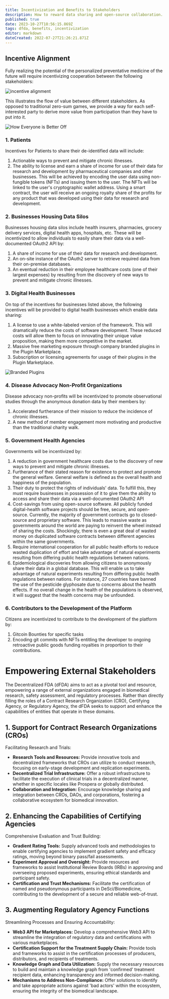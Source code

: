 ```yaml
---
title: Incentivization and Benefits to Stakeholders
description: How to reward data sharing and open-source collaboration.
published: true
date: 2023-10-27T18:56:15.869Z
tags: dfda, benefits, incentivization
editor: markdown
dateCreated: 2022-07-27T21:26:21.871Z
---
```


## Incentive Alignment

Fully realizing the potential of the personalized preventative medicine of the future will require incentivizing cooperation between the following stakeholders:

![incentive alignment](/assets/incentive-alignment.png)

This illustrates the flow of value between different stakeholders. As opposed to traditional zero-sum games, we provide a way for each self-interested party to derive more value from participation than they have to put into it.

![How Everyone is Better Off](</assets/value-chain-diagram.png>)

### 1. Patients

Incentives for Patients to share their de-identified data will include:

1. Actionable ways to prevent and mitigate chronic illnesses.
2. The ability to license and earn a share of income for use of their data for research and development by pharmaceutical companies and other businesses. This will be achieved by encoding the user data using non-fungible tokens (NFTs) and issuing them to the user. The NFTs will be linked to the user's cryptographic wallet address. Using a smart contract, the user will receive an ongoing royalty share of the profits for any product that was developed using their data for research and development.

### 2. Businesses Housing Data Silos

Businesses housing data silos include health insurers, pharmacies, grocery delivery services, digital health apps, hospitals, etc. These will be incentivized to allow individuals to easily share their data via a well-documented OAuth2 API by:

1. A share of income for use of their data for research and development.
2. An on-site instance of the OAuth2 server to retrieve required data from their on-premise databases.
3. An eventual reduction in their employee healthcare costs (one of their largest expenses) by resulting from the discovery of new ways to prevent and mitigate chronic illnesses.

### 3. Digital Health Businesses

On top of the incentives for businesses listed above, the following incentives will be provided to digital health businesses which enable data sharing:

1. A license to use a white-labeled version of the framework. This will dramatically reduce the costs of software development. These reduced costs will allow them to focus on innovating their unique value proposition, making them more competitive in the market.
2. Massive free marketing exposure through company branded plugins in the Plugin Marketplace.
3. Subscription or licensing agreements for usage of their plugins in the Plugin Marketplace.

![Branded Plugins](</assets/plugin-marketplace.png>)

### 4. Disease Advocacy Non-Profit Organizations

Disease advocacy non-profits will be incentivized to promote observational studies through the anonymous donation data by their members by:

1. Accelerated furtherance of their mission to reduce the incidence of chronic illnesses.
2. A new method of member engagement more motivating and productive than the traditional charity walk.

### 5. Government Health Agencies

Governments will be incentivized by:

1. A reduction in government healthcare costs due to the discovery of new ways to prevent and mitigate chronic illnesses.
2. Furtherance of their stated reason for existence to protect and promote the general welfare. General welfare is defined as the overall health and happiness of the population.
3. Their duty to protect the rights of individuals' data. To fulfill this, they must require businesses in possession of it to give them the ability to access and share their data via a well-documented OAuth2 API
4. Cost-savings from using open-source software. All publicly funded digital-health software projects should be free, secure, and open-source. Currently, the majority of government contracts go to closed-source and proprietary software. This leads to massive waste as governments around the world are paying to reinvent the wheel instead of sharing the costs. Shockingly, there is even a great deal of wasted money on duplicated software contracts between different agencies within the same governments.
5. Require international cooperation for all public health efforts to reduce wasted duplication of effort and take advantage of natural experiments resulting from differing public health regulations between nations.
6. Epidemiological discoveries from allowing citizens to anonymously share their data in a global database. This will enable us to take advantage of natural experiments resulting from differing public health regulations between nations. For instance, 27 countries have banned the use of the pesticide glyphosate due to concerns about the health effects. If no overall change in the health of the populations is observed, it will suggest that the health concerns may be unfounded.

### 6. Contributors to the Development of the Platform

Citizens are incentivized to contribute to the development of the platform by:

1. Gitcoin Bounties for specific tasks
2. Encoding git commits with NFTs entitling the developer to ongoing retroactive public goods funding royalties in proportion to their contributions.

# Empowering External Stakeholders

The Decentralized FDA (dFDA) aims to act as a pivotal tool and resource, empowering a range of external organizations engaged in biomedical research, safety assessment, and regulatory processes. Rather than directly filling the roles of a Contract Research Organization (CRO), Certifying Agency, or Regulatory Agency, the dFDA seeks to support and enhance the capabilities of entities that operate in these domains.

## 1. Support for Contract Research Organizations (CROs)

Facilitating Research and Trials:
- **Research Tools and Resources:** Provide innovative tools and decentralized frameworks that CROs can utilize to conduct research, focusing on early-stage development and replication experiments.
- **Decentralized Trial Infrastructure:** Offer a robust infrastructure to facilitate the execution of clinical trials in a decentralized manner, whether in specific locales like Prospera or globally distributed.
- **Collaboration and Integration:** Encourage knowledge sharing and integration between CROs, DAOs, and corporations, fostering a collaborative ecosystem for biomedical innovation.

## 2. Enhancing the Capabilities of Certifying Agencies

Comprehensive Evaluation and Trust Building:
- **Gradient Rating Tools:** Supply advanced tools and methodologies to enable certifying agencies to implement gradient safety and efficacy ratings, moving beyond binary pass/fail assessments.
- **Experiment Approval and Oversight:** Provide resources and frameworks to assist Institutional Review Boards (IRBs) in approving and overseeing proposed experiments, ensuring ethical standards and participant safety.
- **Certification and Trust Mechanisms:** Facilitate the certification of named and pseudonymous participants in DeSci/Biomedicine, contributing to the development of a secure and reliable web-of-trust.

## 3. Augmenting Regulatory Agency Functions

Streamlining Processes and Ensuring Accountability:
- **Web3 API for Marketplaces:** Develop a comprehensive Web3 API to streamline the integration of regulatory data and certifications with various marketplaces.
- **Certification Support for the Treatment Supply Chain:** Provide tools and frameworks to assist in the certification processes of producers, distributors, and recipients of treatments.
- **Knowledge Graph and Data Utilization:** Supply the necessary resources to build and maintain a knowledge graph from 'confirmed' treatment recipient data, enhancing transparency and informed decision-making.
- **Mechanisms to Address Non-Compliance:** Offer solutions to identify and take appropriate actions against 'bad actors' within the ecosystem, ensuring the integrity of the biomedical landscape.



